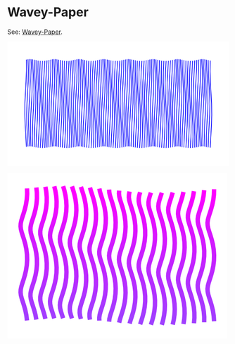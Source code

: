 # Wavey-Paper

See: [Wavey-Paper](https://github.com/silky/fashion/issues/124).

![](images/a.png)

![](images/b.png)

